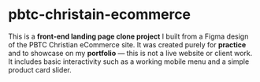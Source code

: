 # pbtc-christain-ecommerce
This is a **front-end landing page clone project** I built from a Figma design of the PBTC Christian eCommerce site. It was created purely for **practice** and to showcase on my **portfolio** — this is not a live website or client work.   It includes basic interactivity such as a working mobile menu and a simple product card slider.
